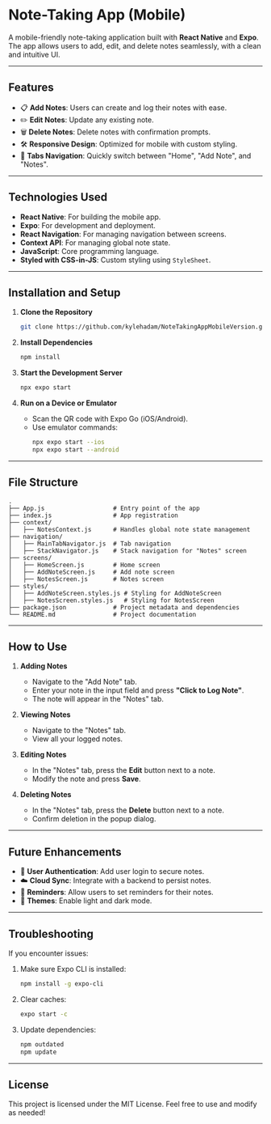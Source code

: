 # Note-Taking App (Mobile)

A mobile-friendly note-taking application built with **React Native** and **Expo**. The app allows users to add, edit, and delete notes seamlessly, with a clean and intuitive UI.

---

## Features

- 📋 **Add Notes**: Users can create and log their notes with ease.
- ✏️ **Edit Notes**: Update any existing note.
- 🗑️ **Delete Notes**: Delete notes with confirmation prompts.
- 🛠️ **Responsive Design**: Optimized for mobile with custom styling.
- 🌈 **Tabs Navigation**: Quickly switch between "Home", "Add Note", and "Notes".

---

## Technologies Used

- **React Native**: For building the mobile app.
- **Expo**: For development and deployment.
- **React Navigation**: For managing navigation between screens.
- **Context API**: For managing global note state.
- **JavaScript**: Core programming language.
- **Styled with CSS-in-JS**: Custom styling using `StyleSheet`.

---

## Installation and Setup

1. **Clone the Repository**
   ```bash
   git clone https://github.com/kylehadam/NoteTakingAppMobileVersion.git
   ```

2. **Install Dependencies**
   ```bash
   npm install
   ```

3. **Start the Development Server**
   ```bash
   npx expo start
   ```

4. **Run on a Device or Emulator**
   - Scan the QR code with Expo Go (iOS/Android).
   - Use emulator commands:
     ```bash
     npx expo start --ios
     npx expo start --android
     ```

---

## File Structure

```plaintext
.
├── App.js                   # Entry point of the app
├── index.js                 # App registration
├── context/
│   ├── NotesContext.js      # Handles global note state management
├── navigation/
│   ├── MainTabNavigator.js  # Tab navigation
│   ├── StackNavigator.js    # Stack navigation for "Notes" screen
├── screens/
│   ├── HomeScreen.js        # Home screen
│   ├── AddNoteScreen.js     # Add note screen
│   ├── NotesScreen.js       # Notes screen
├── styles/
│   ├── AddNoteScreen.styles.js # Styling for AddNoteScreen
│   ├── NotesScreen.styles.js   # Styling for NotesScreen
├── package.json             # Project metadata and dependencies
└── README.md                # Project documentation
```

---

## How to Use

1. **Adding Notes**
   - Navigate to the "Add Note" tab.
   - Enter your note in the input field and press **"Click to Log Note"**.
   - The note will appear in the "Notes" tab.

2. **Viewing Notes**
   - Navigate to the "Notes" tab.
   - View all your logged notes.

3. **Editing Notes**
   - In the "Notes" tab, press the **Edit** button next to a note.
   - Modify the note and press **Save**.

4. **Deleting Notes**
   - In the "Notes" tab, press the **Delete** button next to a note.
   - Confirm deletion in the popup dialog.

---

## Future Enhancements

- 🔐 **User Authentication**: Add user login to secure notes.
- ☁️ **Cloud Sync**: Integrate with a backend to persist notes.
- 🔔 **Reminders**: Allow users to set reminders for their notes.
- 🎨 **Themes**: Enable light and dark mode.

---

## Troubleshooting

If you encounter issues:
1. Make sure Expo CLI is installed:
   ```bash
   npm install -g expo-cli
   ```
2. Clear caches:
   ```bash
   expo start -c
   ```
3. Update dependencies:
   ```bash
   npm outdated
   npm update
   ```

---

## License

This project is licensed under the MIT License. Feel free to use and modify as needed!
